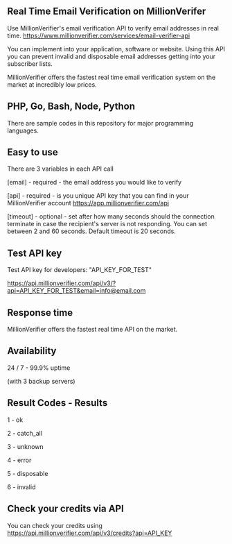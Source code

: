## Real Time Email Verification on MillionVerifer
Use MillionVerifier's email verification API  to verify email addresses in real time. https://www.millionverifier.com/services/email-verifier-api

You can implement into your application, software or website. Using this API you can prevent invalid and disposable email addresses getting into your subscriber lists.

MillionVerifier offers the fastest real time email verification system on the market at incredibly low prices. 

## PHP, Go, Bash, Node, Python
There are sample codes in this repository for major programming languages.

## Easy to use
There are 3 variables in each API call

[email] - required - the email address you would like to verify

[api] - required - is you unique API key that you can find in your MillionVerifier account https://app.millionverifier.com/api

[timeout] - optional - set after how many seconds should the connection terminate in case the recipient's server is not responding. You can set between 2 and 60 seconds. Default timeout is 20 seconds.

## Test API key
Test API key for developers: "API_KEY_FOR_TEST"

https://api.millionverifier.com/api/v3/?api=API_KEY_FOR_TEST&email=info@email.com

## Response time
MillionVerifier offers the fastest real time API on the market. 
 
## Availability 
24 / 7 - 99.9% uptime

(with 3 backup servers)

## Result Codes - Results
1 - ok

2 - catch_all

3 - unknown

4 - error

5 - disposable

6 - invalid


## Check your credits via API
You can check your credits using https://api.millionverifier.com/api/v3/credits?api=API_KEY
